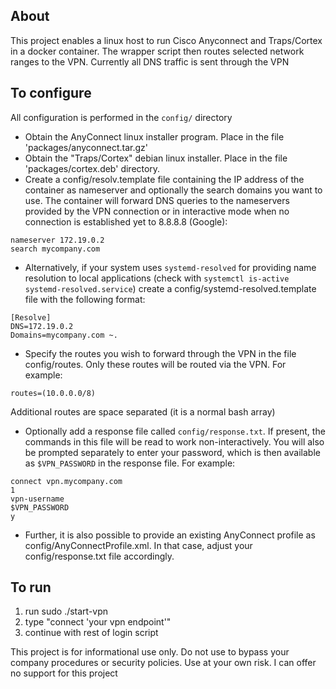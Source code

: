 ## About
This project enables a linux host to run Cisco Anyconnect and Traps/Cortex in a docker container. The wrapper
script then routes selected network ranges to the VPN. Currently all DNS traffic is sent through the VPN

## To configure

All configuration is performed in the `config/` directory

* Obtain the AnyConnect linux installer program. Place in the file 'packages/anyconnect.tar.gz'
* Obtain the "Traps/Cortex" debian linux installer. Place in the file 'packages/cortex.deb' directory. 
* Create a config/resolv.template file containing the IP address of the container as nameserver and optionally the search domains you want to use. The container will forward DNS queries to the nameservers provided by the VPN connection or in interactive mode when no connection is established yet to 8.8.8.8 (Google):
```
nameserver 172.19.0.2
search mycompany.com
```
* Alternatively, if your system uses `systemd-resolved` for providing name resolution to local applications (check with `systemctl is-active systemd-resolved.service`) create a config/systemd-resolved.template file with the following format:

```
[Resolve]
DNS=172.19.0.2
Domains=mycompany.com ~.
```

* Specify the routes you wish to forward through the VPN in the file config/routes. Only these routes will
be routed via the VPN. For example:
```
routes=(10.0.0.0/8)
```
Additional routes are space separated (it is a normal bash array)
* Optionally add a response file called `config/response.txt`. If present, the commands in this file will be read to work non-interactively. You will also be prompted separately to enter your password, which is then available as `$VPN_PASSWORD` in the response file. For example:
```
connect vpn.mycompany.com
1
vpn-username
$VPN_PASSWORD
y
```
* Further, it is also possible to provide an existing AnyConnect profile as config/AnyConnectProfile.xml. In that case, adjust your config/response.txt file accordingly.

## To run

1. run sudo ./start-vpn
1. type "connect 'your vpn endpoint'"
1. continue with rest of login script 

This project is for informational use only. Do not use to bypass your company procedures or security policies. Use at your own risk. I can offer no support for this project 
